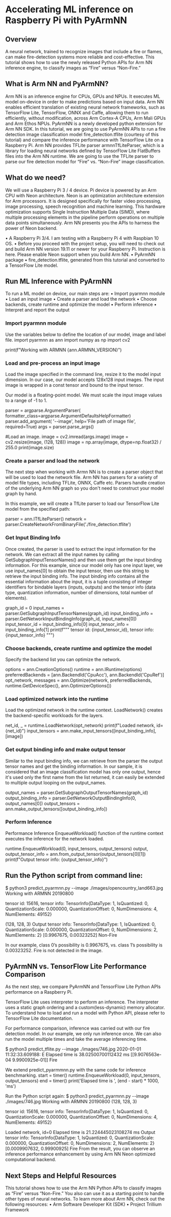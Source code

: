 # Accelerating ML inference on Raspberry Pi with PyArmNN

## Overview 

A neural network, trained to recognize images that include a fire or flames, can make fire-detection systems more reliable and cost-effective. This tutorial shows how to use the newly released Python APIs for Arm NN inference engine, to classify images as “Fire” versus “Non-Fire.”

## What is Arm NN and PyArmNN? 
Arm NN is an inference engine for CPUs, GPUs and NPUs. It executes ML model on-device in order to make predictions based on input data. Arm NN enables efficient translation of existing neural network frameworks, such as TensorFlow Lite, TensorFlow, ONNX and Caffe, allowing them to run efficiently, without modification, across Arm Cortex-A CPUs, Arm Mali GPUs and Arm Ethos NPUs.
PyArmNN is a newly developed python extension for Arm NN SDK. In this tutorial, we are going to use PyArmNN APIs to run a fire detection image classification model fire_detection.tflite (courtesy of this tutorial) and compare the inference performance with TensorFlow Lite on a Raspberry Pi. 
Arm NN provides TFLite parser armnnTfLiteParser, which is a library for loading neural networks defined by TensorFlow Lite FlatBuffers files into the Arm NN runtime. We are going to use the TFLite parser to parse our fire detection model for “Fire” vs. “Non-Fire” image classification. 

## What do we need?

We will use a Raspberry Pi 3 / 4 device. Pi device is powered by an Arm CPU with Neon architecture. Neon is an optimization architecture extension for Arm processors. It is designed specifically for faster video processing, image processing, speech recognition and machine learning. This hardware optimization supports Single Instruction Multiple Data (SIMD), where multiple processing elements in the pipeline perform operations on multiple data points simultaneously. Arm NN presents you the APIs to harness the power of Neon backend. 

•	A Raspberry Pi 3/4. I am testing with a Raspberry Pi 4 with Raspbian 10 OS. 
•	Before you proceed with the project setup, you will need to check out and build Arm NN version 19.11 or newer for your Raspberry Pi. Instruction is here. Please enable Neon support when you build Arm NN. 
•	PyArmNN package
•	fire_detection.tflite, generated from this tutorial and converted to a TensorFlow Lite model.

## Run ML Inference with PyArmNN
To run a ML model on device, our main steps are:
•	Import pyarmnn module
•	Load an input image
•	Create a parser and load the network
•	Choose backends, create runtime and optimize the model
•	Perform inference
•	Interpret and report the output
### Import pyarmnn module

Use the variables below to define the location of our model, image and label file.
import pyarmnn as ann
import numpy as np
import cv2

print(f"Working with ARMNN {ann.ARMNN_VERSION}")



### Load and pre-process an input image

Load the image specified in the command line, resize it to the model input dimension. In our case, our model accepts 128x128 input images. The input image is wrapped in a const tensor and bound to the input tensor. 

Our model is a floating-point model. We must scale the input image values to a range of -1 to 1.

parser = argparse.ArgumentParser(
      formatter_class=argparse.ArgumentDefaultsHelpFormatter)
parser.add_argument(
      '--image', help='File path of image file', required=True)
args = parser.parse_args()

#Load an image.
image = cv2.imread(args.image)
image = cv2.resize(image, (128, 128))
image = np.array(image, dtype=np.float32) / 255.0
print(image.size)



### Create a parser and load the network

The next step when working with Armn NN is to create a parser object that will be used to load the network file. Arm NN has parsers for a variety of model file types, including TFLite, ONNX, Caffe etc. Parsers handle creation of the underlying Arm NN graph so you don't need to construct your model graph by hand. 

In this example, we will create a TfLite parser to load our TensorFlow Lite model from the specified path:

parser = ann.ITfLiteParser()
network = parser.CreateNetworkFromBinaryFile('./fire_detection.tflite')


### Get Input Binding Info
Once created, the parser is used to extract the input information for the network.
We can extract all the input names by calling GetSubgraphInputTensorNames() and then use them get the input binding information. For this example, since our model only has one input layer, we use input_names[0] to obtain the input tensor, then use this string to retrieve the input binding info.
The input binding info contains all the essential information about the input, it is a tuple consisting of integer identifiers for bindable layers (inputs, outputs) and the tensor info (data type, quantization information, number of dimensions, total number of elements).

graph_id = 0
input_names = parser.GetSubgraphInputTensorNames(graph_id)
input_binding_info = parser.GetNetworkInputBindingInfo(graph_id, input_names[0])
input_tensor_id = input_binding_info[0]
input_tensor_info = input_binding_info[1]
print(f"""
tensor id: {input_tensor_id},
tensor info: {input_tensor_info}
""")



### Choose backends, create runtime and optimize the model
Specify the backend list you can optimize the network.

options = ann.CreationOptions()
runtime = ann.IRuntime(options)
preferredBackends = [ann.BackendId('CpuAcc'), ann.BackendId('CpuRef')]
opt_network, messages = ann.Optimize(network, preferredBackends, runtime.GetDeviceSpec(), ann.OptimizerOptions())



### Load optimized network into the runtime

Load the optimized network in the runtime context. LoadNetwork() creates the backend-specific workloads for the layers. 


net_id, _ = runtime.LoadNetwork(opt_network)
print(f"Loaded network, id={net_id}")
input_tensors = ann.make_input_tensors([input_binding_info], [image])



### Get output binding info and make output tensor
Similar to the input binding info, we can retrieve from the parser the output tensor names and get the binding information.
In our sample, it is considered that an image classification model has only one output, hence it's used only the first name from the list returned, it can easily be extended to multiple output looping on the output_names.

output_names = parser.GetSubgraphOutputTensorNames(graph_id)
output_binding_info = parser.GetNetworkOutputBindingInfo(0, output_names[0])
output_tensors = ann.make_output_tensors([output_binding_info])



### Perform Inference
Performance Inference EnqueueWorkload() function of the runtime context executes the inference for the network loaded.

runtime.EnqueueWorkload(0, input_tensors, output_tensors)
output, output_tensor_info = ann.from_output_tensor(output_tensors[0][1])
print(f"Output tensor info: {output_tensor_info}")




## Run the Python script from command line:

$ python3 predict_pyarmnn.py --image ./images/opencountry_land663.jpg 
Working with ARMNN 20190800

tensor id: 15616, 
tensor info: TensorInfo{DataType: 1, IsQuantized: 0, QuantizationScale: 0.000000, QuantizationOffset: 0, NumDimensions: 4, NumElements: 49152}

(128, 128, 3)
Output tensor info: TensorInfo{DataType: 1, IsQuantized: 0, QuantizationScale: 0.000000, QuantizationOffset: 0, NumDimensions: 2, NumElements: 2}
[0.9967675, 0.00323252]
Non-Fire

In our example, class 0’s possibility is 0.9967675, vs. class 1’s possibility is 0.00323252. Fire is not detected in the image. 

## PyArmNN vs. TensorFlow Lite Performance Comparison

As the next step, we compare PyArmNN and TensorFlow Lite Python APIs performance on a Raspberry Pi. 

TensorFlow Lite uses interpreter to perform an inference. The interpreter uses a static graph ordering and a custom(less-dynamic) memory allocator. To understand how to load and run a model with Python API, please refer to TensorFlow Lite documentation.

For performance comparison, inference was carried out with our fire detection model. In our example, we only run inference once. We can also run the model multiple times and take the average inferencing time. 

$ python3 predict_tflite.py --image ./images/746.jpg 
2020-01-01 11:32:33.609188: E 
Elapsed time is  38.02500700112432 ms
[[9.9076563e-04 9.9900925e-01]]
Fire

We extend predict_pyarmmnn.py with the same code for inference benchmarking. 
start = timer()
runtime.EnqueueWorkload(0, input_tensors, output_tensors)
end = timer()
print('Elapsed time is ', (end - start) * 1000, 'ms')

Run the Python script again:
$ python3 predict_pyarmnn.py --image ./images/746.jpg 
Working with ARMNN 20190800
(128, 128, 3)

tensor id: 15616, 
tensor info: TensorInfo{DataType: 1, IsQuantized: 0, QuantizationScale: 0.000000, QuantizationOffset: 0, NumDimensions: 4, NumElements: 49152}

Loaded network, id=0
Elapsed time is  21.224445023108274 ms
Output tensor info: TensorInfo{DataType: 1, IsQuantized: 0, QuantizationScale: 0.000000, QuantizationOffset: 0, NumDimensions: 2, NumElements: 2}
[0.0009907632, 0.99900925]
Fire
From the result, you can observe an inference performance enhancement by using Arm NN Neon optimized computational backend.   

## Next Steps and Helpful Resources 
This tutorial shows how to use the Arm NN Python APIs to classify images as “Fire” versus “Non-Fire.” You also can use it as a starting point to handle other types of neural networks. 
To learn more about Arm NN, check out the following resources: 
•	Arm Software Developer Kit (SDK)
•	Project Trillium Framework



